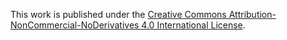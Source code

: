 This work is published under the [Creative Commons Attribution-NonCommercial-NoDerivatives 4.0 International License](http://creativecommons.org/licenses/by-nc-nd/4.0/legalcode).
